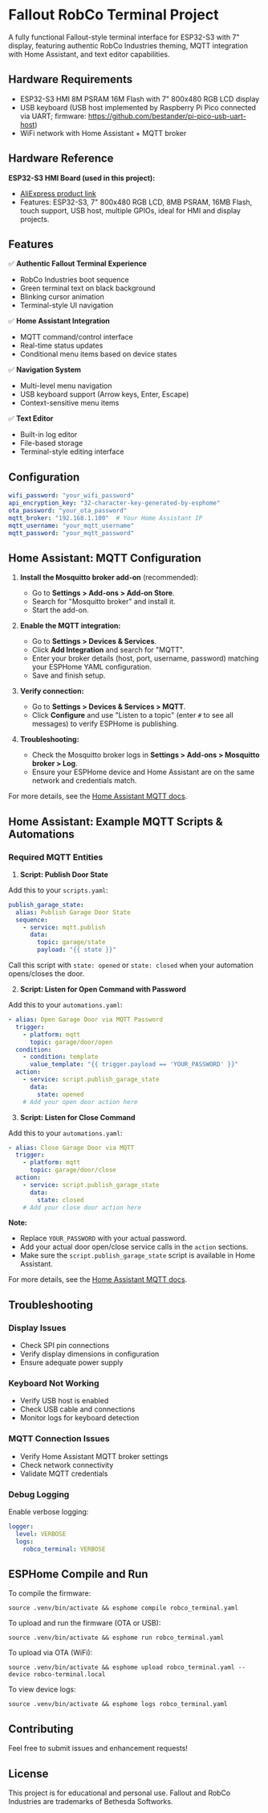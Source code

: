 # Fallout RobCo Terminal Project

A fully functional Fallout-style terminal interface for ESP32-S3 with 7" display, featuring authentic RobCo Industries theming, MQTT integration with Home Assistant, and text editor capabilities.

## Hardware Requirements

- ESP32-S3 HMI 8M PSRAM 16M Flash with 7" 800x480 RGB LCD display
- USB keyboard (USB host implemented by Raspberry Pi Pico connected via UART; firmware: https://github.com/bestander/pi-pico-usb-uart-host)
- WiFi network with Home Assistant + MQTT broker

## Hardware Reference

**ESP32-S3 HMI Board (used in this project):**
- [AliExpress product link](https://www.aliexpress.us/item/3256807606021455.html?spm=a2g0o.order_list.order_list_main.11.21ef1802b2SiYk&gatewayAdapt=glo2usa)
- Features: ESP32-S3, 7" 800x480 RGB LCD, 8MB PSRAM, 16MB Flash, touch support, USB host, multiple GPIOs, ideal for HMI and display projects.

## Features

✅ **Authentic Fallout Terminal Experience**
- RobCo Industries boot sequence
- Green terminal text on black background
- Blinking cursor animation
- Terminal-style UI navigation

✅ **Home Assistant Integration**
- MQTT command/control interface
- Real-time status updates
- Conditional menu items based on device states

✅ **Navigation System**
- Multi-level menu navigation
- USB keyboard support (Arrow keys, Enter, Escape)
- Context-sensitive menu items

✅ **Text Editor**
- Built-in log editor
- File-based storage
- Terminal-style editing interface

## Configuration

```yaml
wifi_password: "your_wifi_password"
api_encryption_key: "32-character-key-generated-by-esphome"
ota_password: "your_ota_password"
mqtt_broker: "192.168.1.100"  # Your Home Assistant IP
mqtt_username: "your_mqtt_username"
mqtt_password: "your_mqtt_password"
```

## Home Assistant: MQTT Configuration

1. **Install the Mosquitto broker add-on** (recommended):
   - Go to **Settings > Add-ons > Add-on Store**.
   - Search for "Mosquitto broker" and install it.
   - Start the add-on.

2. **Enable the MQTT integration:**
   - Go to **Settings > Devices & Services**.
   - Click **Add Integration** and search for "MQTT".
   - Enter your broker details (host, port, username, password) matching your ESPHome YAML configuration.
   - Save and finish setup.

3. **Verify connection:**
   - Go to **Settings > Devices & Services > MQTT**.
   - Click **Configure** and use "Listen to a topic" (enter `#` to see all messages) to verify ESPHome is publishing.

4. **Troubleshooting:**
   - Check the Mosquitto broker logs in **Settings > Add-ons > Mosquitto broker > Log**.
   - Ensure your ESPHome device and Home Assistant are on the same network and credentials match.

For more details, see the [Home Assistant MQTT docs](https://www.home-assistant.io/integrations/mqtt/).

## Home Assistant: Example MQTT Scripts & Automations

### Required MQTT Entities

1. **Script: Publish Door State**

Add this to your `scripts.yaml`:
```yaml
publish_garage_state:
  alias: Publish Garage Door State
  sequence:
    - service: mqtt.publish
      data:
        topic: garage/state
        payload: "{{ state }}"
```

Call this script with `state: opened` or `state: closed` when your automation opens/closes the door.

2. **Script: Listen for Open Command with Password**

Add this to your `automations.yaml`:
```yaml
- alias: Open Garage Door via MQTT Password
  trigger:
    - platform: mqtt
      topic: garage/door/open
  condition:
    - condition: template
      value_template: "{{ trigger.payload == 'YOUR_PASSWORD' }}"
  action:
    - service: script.publish_garage_state
      data:
        state: opened
    # Add your open door action here
```

3. **Script: Listen for Close Command**

Add this to your `automations.yaml`:
```yaml
- alias: Close Garage Door via MQTT
  trigger:
    - platform: mqtt
      topic: garage/door/close
  action:
    - service: script.publish_garage_state
      data:
        state: closed
    # Add your close door action here
```

**Note:**
- Replace `YOUR_PASSWORD` with your actual password.
- Add your actual door open/close service calls in the `action` sections.
- Make sure the `script.publish_garage_state` script is available in Home Assistant.

For more details, see the [Home Assistant MQTT docs](https://www.home-assistant.io/integrations/mqtt/).

## Troubleshooting

### Display Issues
- Check SPI pin connections
- Verify display dimensions in configuration
- Ensure adequate power supply

### Keyboard Not Working
- Verify USB host is enabled
- Check USB cable and connections
- Monitor logs for keyboard detection

### MQTT Connection Issues
- Verify Home Assistant MQTT broker settings
- Check network connectivity
- Validate MQTT credentials

### Debug Logging

Enable verbose logging:

```yaml
logger:
  level: VERBOSE
  logs:
    robco_terminal: VERBOSE
```

## ESPHome Compile and Run

To compile the firmware:

```
source .venv/bin/activate && esphome compile robco_terminal.yaml
```

To upload and run the firmware (OTA or USB):

```
source .venv/bin/activate && esphome run robco_terminal.yaml
```

To upload via OTA (WiFi):

```
source .venv/bin/activate && esphome upload robco_terminal.yaml --device robco-terminal.local
```

To view device logs:

```
source .venv/bin/activate && esphome logs robco_terminal.yaml
```

## Contributing

Feel free to submit issues and enhancement requests!

## License

This project is for educational and personal use. Fallout and RobCo Industries are trademarks of Bethesda Softworks.
